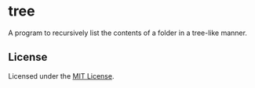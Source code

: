 # tree

A program to recursively list the contents of a folder in a tree-like manner.

## License

Licensed under the [MIT License](LICENSE.md).
